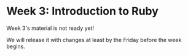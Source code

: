 # Week 3: Introduction to Ruby

Week 3's material is not ready yet!

We will release it with changes at least by the Friday before the week begins.

<!-- It's time to fetch changes from DevBootcamp's phase-0-unit-1 master repo to get the newly-released curriculum. Make sure you are in the master branch of your phase-0-unit-1 repo. Check where you are in your terminal first. DO NOT try fetching these changes into your [USERNAME].github.io repo. You will mess things up! Follow [these instructions](https://github.com/Devbootcamp/phase-0-handbook/blob/master/fetching-changes.md) for fetching changes.

You'll want to get a copy of Chris Pine's [*Learn to Program, 2nd edition*](http://www.ebooks-it.net/ebook/learn-to-program-2nd-edition) for this week. You will be reading the content and then completing the challenges we assign.

We also highly, highly recommend getting the *Well-Grounded Rubyist* by David A. Black. Please see [this bonus challenge](10-BONUS-challenges/Well-Grounded-Rubyist.md) for information on purchasing the book at a discount. While you are in the market for books, you may also want to invest in [Practical Object-Oriented Design in Ruby](http://www.poodr.com/) by Sandi Metz, which will be used in week 6.

## Challenges:

####0. Read Chris Pine's Introduction p. xi - xv.
1. [Numbers, Letters, and Variable Assignment](1-numbers-letters)
2. [Variables and Methods](2-methods)
3. [Flow Control](3-flow-control)
4. [Arrays, Iterators, and Hashes](4-arrays)
5. [More Methods](5-more-methods)
6. [Fix the Errors](6-fix-the-errors)
7. [Technical Blog](7-technical-blog.md)
8. [Cultural Blog](8-cultural-blog.md)
9. [GPS 1.2](9-gps1-2) **Do not look at this until your guided pairing session!**
10. [BONUS Challenges](10-BONUS-challenges) **Optional**

Please note, we put the blog challenges at the end of the week, but you can decide when to work on them. They may be helpful to do in the middle or when you're stuck in another challenge.

If you want to request feedback from your peers, tweet on Twitter using the hashtag #DBCU1W3. Only other DBC students can see your repositories because they are private.

## Submitting your work
- You must complete the [week's submission form](http://apply.devbootcamp.com) to turn in your work.
- The week's work is due each Sunday by 11:59pm.

**If you do not finish by the deadline:**
- Complete the Unit 1 extension request. (You only get one extension for Unit 1)
- When the work is complete, turn it in using the [week's submission form](http://apply.devbootcamp.com).

## Working through the challenges
Once you have the entire local repository on your computer, you don't need to read the challenges on GitHub anymore (although we admit, it's prettier). You can open the entire repository in Sublime and read the challenges in their original markdown. It will also help you find any link issues, since you can see where they are pointing. If you do find broken links, please let us know by posting on the community. You should also try to figure out a fix -- it will help your markdown skills!

## Remember your Unit Expectations!
- Pair at least twice this week. *You need to pair 4 times on your own this unit*
- Give feedback for each person you paired with. *You need to submit at least 6 pieces of feedback in this unit*
- Rate at least 7 pieces of [Meta Feedback](https://socrates.devbootcamp.com/feedback) on Socrates. *You need to rate 20 pieces of feedback per unit* -->